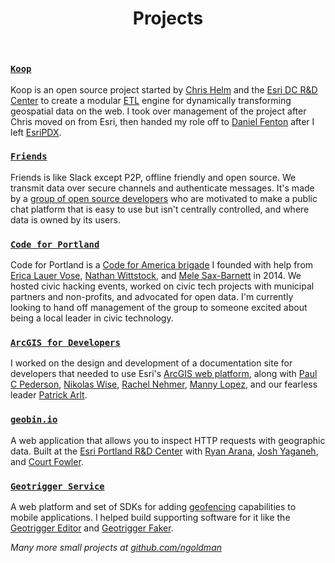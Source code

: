 <header class="colophon">

# Projects

</header>

### [`Koop`](http://koopjs.github.io/)

Koop is an open source project started by [Chris Helm](https://github.com/chelm) and the [Esri DC R&D Center](http://dc.esri.com/) to create a modular [ETL](http://en.wikipedia.org/wiki/Extract,_transform,_load) engine for dynamically transforming geospatial data on the web. I took over management of the project after Chris moved on from Esri, then handed my role off to [Daniel Fenton](https://github.com/dmfenton) after I left [EsriPDX](http://pdx.esri.com/).

### [`Friends`](http://moose-team.github.io/friends/)

Friends is like Slack except P2P, offline friendly and open source. We transmit data over secure channels and authenticate messages. It's made by a [group of open source developers](https://github.com/moose-team) who are motivated to make a public chat platform that is easy to use but isn't centrally controlled, and where data is owned by its users.

### [`Code for Portland`](http://codeforportland.org)

Code for Portland is a [Code for America brigade](http://codeforamerica.org/brigade/) I founded with help from [Erica Lauer Vose](https://twitter.com/elauervose), [Nathan Wittstock](https://twitter.com/milkandtang), and [Mele Sax-Barnett](http://pdxmele.com/) in 2014. We hosted civic hacking events, worked on civic tech projects with municipal partners and non-profits, and advocated for open data. I'm currently looking to hand off management of the group to someone excited about being a local leader in civic technology.

### [`ArcGIS for Developers`](https://developers.arcgis.com)

I worked on the design and development of a documentation site for developers that needed to use Esri's [ArcGIS web platform](http://www.arcgis.com/features/), along with [Paul C Pederson](http://paulcpederson.com), [Nikolas Wise](http://nikolas.ws/), [Rachel Nehmer](https://github.com/kneemer), [Manny Lopez](https://twitter.com/himannylopez), and our fearless leader [Patrick Arlt](https://github.com/patrickarlt/).

### [`geobin.io`](http://geobin.io)

A web application that allows you to inspect HTTP requests with geographic data. Built at the [Esri Portland R&D Center](http://pdx.esri.com) with [Ryan Arana](https://github.com/aranasaurus), [Josh Yaganeh](https://github.com/jyaganeh), and [Court Fowler](https://github.com/courtf).

### [`Geotrigger Service`](https://developers.arcgis.com/en/features/geotrigger-service/)

A web platform and set of SDKs for adding [geofencing](http://en.wikipedia.org/wiki/Geo-fence) capabilities to mobile applications. I helped build supporting software for it like the [Geotrigger Editor](https://developers.arcgis.com/geotrigger-service/guide/geotrigger-editor/) and [Geotrigger Faker](https://developers.arcgis.com/geotrigger-service/guide/geotrigger-faker/).

*Many more small projects at [github.com/ngoldman](https://github.com/ngoldman?tab=repositories)*
